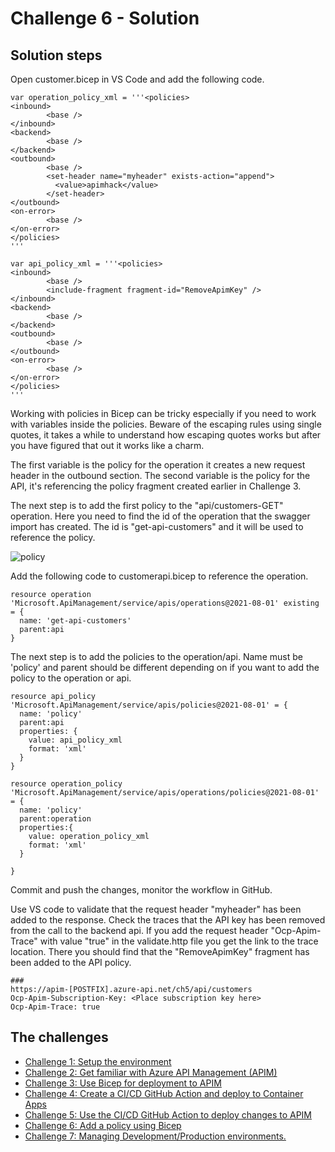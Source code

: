 # Challenge 6 - Solution

## Solution steps

Open customer.bicep in VS Code and add the following code. 

```bicep
var operation_policy_xml = '''<policies>
<inbound>
        <base />  
</inbound>
<backend>
        <base />
</backend>
<outbound>
        <base />
        <set-header name="myheader" exists-action="append">
          <value>apimhack</value>
        </set-header>
</outbound>
<on-error>
        <base />
</on-error>
</policies>
'''

var api_policy_xml = '''<policies>
<inbound>
        <base />
        <include-fragment fragment-id="RemoveApimKey" />
</inbound>
<backend>
        <base />
</backend>
<outbound>
        <base />
</outbound>
<on-error>
        <base />
</on-error>
</policies>
'''

```

Working with policies in Bicep can be tricky especially if you need to work with variables inside the policies. Beware of the escaping rules using single quotes, it takes a while to understand how escaping quotes works but after you have figured that out it works like a charm.  

The first variable is the policy for the operation it creates a new request header in the outbound section.
The second variable is the policy for the API, it's referencing the policy fragment created earlier in Challenge 3. 

The next step is to add the first policy to the "api/customers-GET" operation. Here you need to find the id of the operation that the swagger import has created. The id is "get-api-customers" and it will be used to reference the policy.  


![policy](img/ch6-1.png)

Add the following code to customerapi.bicep to reference the operation. 

```bicep
resource operation 'Microsoft.ApiManagement/service/apis/operations@2021-08-01' existing = {
  name: 'get-api-customers'
  parent:api
}
```

The next step is to add the policies to the operation/api. Name must be 'policy' and parent should be different depending on if you want to add the policy to the operation or api. 
 

```bicep
resource api_policy 'Microsoft.ApiManagement/service/apis/policies@2021-08-01' = {
  name: 'policy'
  parent:api
  properties: {
    value: api_policy_xml
    format: 'xml' 
  }
}

resource operation_policy 'Microsoft.ApiManagement/service/apis/operations/policies@2021-08-01' = {
  name: 'policy'
  parent:operation
  properties:{
    value: operation_policy_xml
    format: 'xml'
  }

}
```

Commit and push the changes, monitor the workflow in GitHub.

Use VS code to validate that the request header "myheader" has been added to the response. Check the traces that the API key has been removed from the call to the backend api. 
If you add the request header "Ocp-Apim-Trace" with value "true" in the validate.http file you get the link to the trace location. There you should find that the "RemoveApimKey" fragment has been added to the API policy.

```
### 
https://apim-[POSTFIX].azure-api.net/ch5/api/customers
Ocp-Apim-Subscription-Key: <Place subscription key here>
Ocp-Apim-Trace: true
```


## The challenges

* [Challenge 1: Setup the environment](challenge1.md)
* [Challenge 2: Get familiar with Azure API Management (APIM)](challenge2.md)
* [Challenge 3: Use Bicep for deployment to APIM](challenge3.md)
* [Challenge 4: Create a CI/CD GitHub Action and deploy to Container Apps](challenge4.md)
* [Challenge 5: Use the CI/CD GitHub Action to deploy changes to APIM](challenge5.md)
* [Challenge 6: Add a policy using Bicep](challenge6.md)
* [Challenge 7: Managing Development/Production environments.](challenge7.md)
